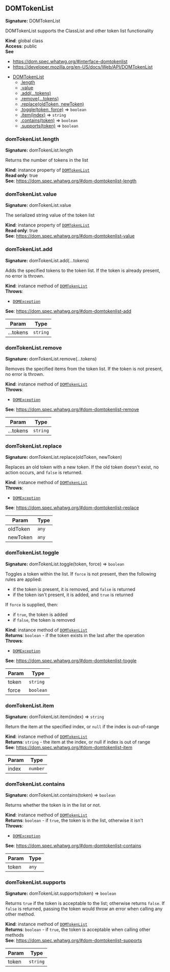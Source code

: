 ## DOMTokenList
**Signature:** DOMTokenList

DOMTokenList supports the ClassList and other token list functionality

**Kind**: global class  
**Access**: public  
**See**

- https://dom.spec.whatwg.org/#interface-domtokenlist
- https://developer.mozilla.org/en-US/docs/Web/API/DOMTokenList


* [DOMTokenList](#domtokenlist)
    * [.length](#domtokenlist-length)
    * [.value](#domtokenlist-value)
    * [.add(...tokens)](#domtokenlist-add)
    * [.remove(...tokens)](#domtokenlist-remove)
    * [.replace(oldToken, newToken)](#domtokenlist-replace)
    * [.toggle(token, force)](#domtokenlist-toggle) ⇒ `boolean`
    * [.item(index)](#domtokenlist-item) ⇒ `string`
    * [.contains(token)](#domtokenlist-contains) ⇒ `boolean`
    * [.supports(token)](#domtokenlist-supports) ⇒ `boolean`

### domTokenList.length
**Signature:** domTokenList.length

Returns the number of tokens in the list

**Kind**: instance property of [`DOMTokenList`](#domtokenlist)  
**Read only**: true  
**See**: https://dom.spec.whatwg.org/#dom-domtokenlist-length  
### domTokenList.value
**Signature:** domTokenList.value

The serialized string value of the token list

**Kind**: instance property of [`DOMTokenList`](#domtokenlist)  
**Read only**: true  
**See**: https://dom.spec.whatwg.org/#dom-domtokenlist-value  
### domTokenList.add
**Signature:** domTokenList.add(...tokens)

Adds the specified tokens to the token list. If the token is already present, no error is thrown.

**Kind**: instance method of [`DOMTokenList`](#domtokenlist)  
**Throws**:

- [`DOMException`](#domexception) 

**See**: https://dom.spec.whatwg.org/#dom-domtokenlist-add  

| Param | Type |
| --- | --- |
| ...tokens | `string` | 

### domTokenList.remove
**Signature:** domTokenList.remove(...tokens)

Removes the specified items from the token list. If the token is not present, no error is thrown.

**Kind**: instance method of [`DOMTokenList`](#domtokenlist)  
**Throws**:

- [`DOMException`](#domexception) 

**See**: https://dom.spec.whatwg.org/#dom-domtokenlist-remove  

| Param | Type |
| --- | --- |
| ...tokens | `string` | 

### domTokenList.replace
**Signature:** domTokenList.replace(oldToken, newToken)

Replaces an old token with a new token. If the old token doesn't exist,
no action occurs, and `false` is returned.

**Kind**: instance method of [`DOMTokenList`](#domtokenlist)  
**Throws**:

- [`DOMException`](#domexception) 

**See**: https://dom.spec.whatwg.org/#dom-domtokenlist-replace  

| Param | Type |
| --- | --- |
| oldToken | `any` | 
| newToken | `any` | 

### domTokenList.toggle
**Signature:** domTokenList.toggle(token, force) ⇒ `boolean`

Toggles a token within the list. If `force` is not present, then the following
rules are applied:

* if the token is present, it is removed, and `false` is returned
* if the token isn't present, it is added, and `true` is returned

If `force` is supplied, then:

* if `true`, the token is added
* if `false`, the token is removed

**Kind**: instance method of [`DOMTokenList`](#domtokenlist)  
**Returns**: `boolean` - if the token exists in the last after the operation  
**Throws**:

- [`DOMException`](#domexception) 

**See**: https://dom.spec.whatwg.org/#dom-domtokenlist-toggle  

| Param | Type |
| --- | --- |
| token | `string` | 
| force | `boolean` | 

### domTokenList.item
**Signature:** domTokenList.item(index) ⇒ `string`

Return the item at the specified index, or `null` if the index is out-of-range

**Kind**: instance method of [`DOMTokenList`](#domtokenlist)  
**Returns**: `string` - the item at the index, or null if index is out of range  
**See**: https://dom.spec.whatwg.org/#dom-domtokenlist-item  

| Param | Type |
| --- | --- |
| index | `number` | 

### domTokenList.contains
**Signature:** domTokenList.contains(token) ⇒ `boolean`

Returns whether the token is in the list or not.

**Kind**: instance method of [`DOMTokenList`](#domtokenlist)  
**Returns**: `boolean` - if `true`, the token is in the list, otherwise it isn't  
**Throws**:

- [`DOMException`](#domexception) 

**See**: https://dom.spec.whatwg.org/#dom-domtokenlist-contains  

| Param | Type |
| --- | --- |
| token | `any` | 

### domTokenList.supports
**Signature:** domTokenList.supports(token) ⇒ `boolean`

Returns `true` if the token is acceptable to the list; otherwise returns `false`.
If `false` is returned, passing the token would throw an error when calling
any other method.

**Kind**: instance method of [`DOMTokenList`](#domtokenlist)  
**Returns**: `boolean` - if `true`, the token is acceptable when calling other methods  
**See**: https://dom.spec.whatwg.org/#dom-domtokenlist-supports  

| Param | Type |
| --- | --- |
| token | `string` | 

